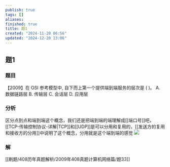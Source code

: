 ```yaml
---
publish: true
tags: []
aliases: 
finished: true
title: 题1
created: "2024-11-20 06:56"
updated: "2024-12-20 13:06"
---
```

## 题1
### 题目
【2009】在 OSI 参考模型中, 自下而上第一个提供端到端服务的层次是 ( )。 
A. 数据链路层 B. 传输层 C. 会话层 D. 应用层
### 分析
区分点到点和端到端这个概念，我们还是把端到端的端理解成[[端口号]]吧，[[TCP-传输控制协议-详解|TCP]]和[[UDP]]是可以分用和复用的，[[发送方的复用和接收方的分用]]中说明了这个概念，分用就是这个端到端的感觉
![](https://img.hwenyi.live/202407201815655.webp)
### 解
[[刷题/408历年真题解析/2009年408真题计算机网络篇/题33]]